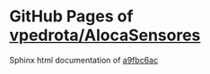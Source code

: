 GitHub Pages of [vpedrota/AlocaSensores](https://github.com/vpedrota/AlocaSensores.git)
===
Sphinx html documentation of [a9fbc6ac](https://github.com/vpedrota/AlocaSensores/tree/a9fbc6acbeb3499aae8dace5202f970767ea1a70)
